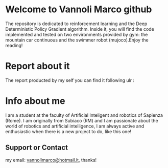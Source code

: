 # Welcome to Vannoli Marco github 
The repository is dedicated to reinforcement learning and the Deep Deterministic Policy Gradient algorithm. Inside it, you will find the code implemented and tested on two environments provided by gym: the mountain car continuous and the swimmer robot (mujoco).Enjoy the reading!
# Report about it
The report producted by my self you can find it following ulr : 
# Info about me
I am a student at the faculty of Artificial Inteligent and robotics of Sapienza (Rome). I am originally from Subiaco (RM) and I am passionate about the world of robotics and artificial intelligence, I am always active and enthusiastic when there is a new project to do, like this one!

## Support or Contact
my email: vannolimarco@hotmail.it, thanks!
